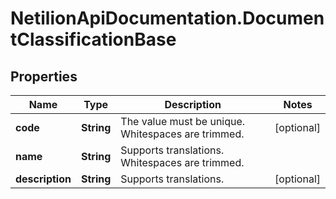 # NetilionApiDocumentation.DocumentClassificationBase

## Properties
Name | Type | Description | Notes
------------ | ------------- | ------------- | -------------
**code** | **String** | The value must be unique. Whitespaces are trimmed. | [optional] 
**name** | **String** | Supports translations. Whitespaces are trimmed. | 
**description** | **String** | Supports translations. | [optional] 


